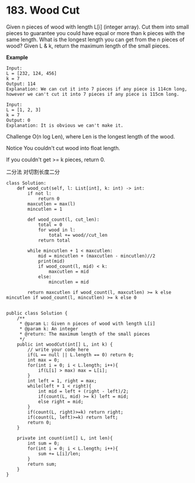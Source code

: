 # 183. Wood Cut

Given n pieces of wood with length L[i] (integer array). Cut them into small pieces to guarantee you could have equal or more than k pieces with the same length. What is the longest length you can get from the n pieces of wood? Given L & k, return the maximum length of the small pieces.

**Example**
```
Input:
L = [232, 124, 456]
k = 7
Output: 114
Explanation: We can cut it into 7 pieces if any piece is 114cm long, however we can't cut it into 7 pieces if any piece is 115cm long.
```
```
Input:
L = [1, 2, 3]
k = 7
Output: 0
Explanation: It is obvious we can't make it.
```

Challenge
O(n log Len), where Len is the longest length of the wood.

Notice
You couldn't cut wood into float length.

If you couldn't get >= k pieces, return 0.

二分法
对切割长度二分

```
class Solution:
    def wood_cut(self, l: List[int], k: int) -> int:
        if not l:
            return 0
        maxcutlen = max(l)
        mincutlen = 1

        def wood_count(l, cut_len):
            total = 0
            for wood in l:
                total += wood//cut_len
            return total
        
        while mincutlen + 1 < maxcutlen:
            mid = mincutlen + (maxcutlen - mincutlen)//2
            print(mid)
            if wood_count(l, mid) < k:
                maxcutlen = mid
            else:
                mincutlen = mid
        
        return maxcutlen if wood_count(l, maxcutlen) >= k else mincutlen if wood_count(l, mincutlen) >= k else 0


public class Solution {
    /**
     * @param L: Given n pieces of wood with length L[i]
     * @param k: An integer
     * @return: The maximum length of the small pieces
     */
    public int woodCut(int[] L, int k) {
        // write your code here
        if(L == null || L.length == 0) return 0;
        int max = 0;
        for(int i = 0; i < L.length; i++){
            if(L[i] > max) max = L[i];
        }
        int left = 1, right = max;
        while(left + 1 < right){
            int mid = left + (right - left)/2;
            if(count(L, mid) >= k) left = mid;
            else right = mid;
        }
        if(count(L, right)>=k) return right;
        if(count(L, left)>=k) return left;
        return 0;
    }
    
    private int count(int[] L, int len){
        int sum = 0;
        for(int i = 0; i < L.length; i++){
            sum += L[i]/len;
        }
        return sum;
    }
}
```
